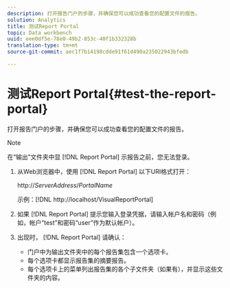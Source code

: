 ```yaml
---
description: 打开报告门户的步骤，并确保您可以成功查看您的配置文件的报告。
solution: Analytics
title: 测试Report Portal
topic: Data workbench
uuid: eee0df5e-78e0-49b2-853c-40f1b332328b
translation-type: tm+mt
source-git-commit: aec1f7b14198cdde91f61d490a235022943bfedb

---
```



# 测试Report Portal{#test-the-report-portal}

打开报告门户的步骤，并确保您可以成功查看您的配置文件的报告。

>[!NOTE]
>
>在“输出”文件夹中显 [!DNL Report Portal] 示报告之前，您无法登录。

1. 从Web浏览器中，使用 [!DNL Report Portal] 以下URI格式打开：

   http://*ServerAddress*/*PortalName*

   示例：[!DNL http://localhost/VisualReportPortal]

1. 如果 [!DNL Report Portal] 提示您输入登录凭据，请输入帐户名和密码（例如，帐户“test”和密码“user”作为默认帐户）。
1. 出现时， [!DNL Report Portal] 请确认：

   * 门户中为输出文件夹中的每个报告集包含一个选项卡。
   * 每个选项卡都显示报告集的摘要报告。
   * 每个选项卡上的菜单列出报告集的各个子文件夹（如果有），并显示这些文件夹的内容。

